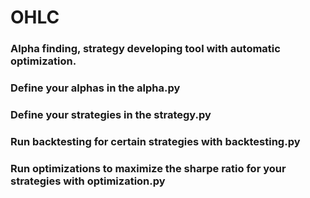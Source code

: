 # OHLC
### Alpha finding, strategy developing tool with automatic optimization.
### Define your alphas in the alpha.py
### Define your strategies in the strategy.py
### Run backtesting for certain strategies with backtesting.py
### Run optimizations to maximize the sharpe ratio for your strategies with optimization.py
